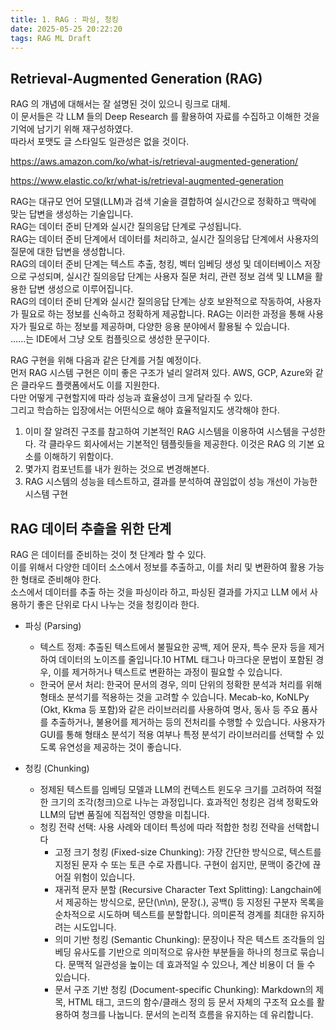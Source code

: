 ```yaml
---
title: 1. RAG : 파싱, 청킹
date: 2025-05-25 20:22:20
tags: RAG ML Draft
---
```


## Retrieval-Augmented Generation (RAG)

RAG 의 개념에 대해서는 잘 설명된 것이 있으니 링크로 대체.  
이 문서들은 각 LLM 들의 Deep Research 를 활용하여 자료를 수집하고 이해한 것을 기억에 남기기 위해 재구성하였다.  
따라서 포맷도 글 스타일도 일관성은 없을 것이다.


https://aws.amazon.com/ko/what-is/retrieval-augmented-generation/

https://www.elastic.co/kr/what-is/retrieval-augmented-generation


RAG는 대규모 언어 모델(LLM)과 검색 기술을 결합하여 실시간으로 정확하고 맥락에 맞는 답변을 생성하는 기술입니다.  
RAG는 데이터 준비 단계와 실시간 질의응답 단계로 구성됩니다.  
RAG는 데이터 준비 단계에서 데이터를 처리하고, 실시간 질의응답 단계에서 사용자의 질문에 대한 답변을 생성합니다.  
RAG의 데이터 준비 단계는 텍스트 추출, 청킹, 벡터 임베딩 생성 및 데이터베이스 저장으로 구성되며, 실시간 질의응답 단계는 사용자 질문 처리, 관련 정보 검색 및 LLM을 활용한 답변 생성으로 이루어집니다.  
RAG의 데이터 준비 단계와 실시간 질의응답 단계는 상호 보완적으로 작동하여, 사용자가 필요로 하는 정보를 신속하고 정확하게 제공합니다.
RAG는 이러한 과정을 통해 사용자가 필요로 하는 정보를 제공하며, 다양한 응용 분야에서 활용될 수 있습니다.  
......는 IDE에서 그냥 오토 컴플릿으로 생성한 문구이다.


RAG 구현을 위해 다음과 같은 단계를 거칠 예정이다.  
먼저 RAG 시스템 구현은 이미 좋은 구조가 널리 알려져 있다. AWS, GCP, Azure와 같은 클라우드 플랫폼에서도 이를 지원한다.  
다만 어떻게 구현할지에 따라 성능과 효율성이 크게 달라질 수 있다.  
그리고 학습하는 입장에서는 어떤식으로 해야 효율적일지도 생각해야 한다.  

1. 이미 잘 알려진 구조를 참고하여 기본적인 RAG 시스템을 이용하여 시스템을 구성한다. 각 클라우드 회사에서는 기본적인 템플릿들을 제공한다. 이것은 RAG 의 기본 요소를 이해하기 위함이다.
2. 몇가지 컴포넌트를 내가 원하는 것으로 변경해본다. 
3. RAG 시스템의 성능을 테스트하고, 결과를 분석하여 끊임없이 성능 개선이 가능한 시스템 구현

## RAG 데이터 추츨을 위한 단계

RAG 은 데이터를 준비하는 것이 첫 단계라 할 수 있다.  
이를 위해서 다양한 데이터 소스에서 정보를 추출하고, 이를 처리 및 변환하여 활용 가능한 형태로 준비해야 한다.  
소스에서 데이터를 추출 하는 것을 파싱이라 하고, 파싱된 결과를 가지고 LLM 에서 사용하기 좋은 단위로 다시 나누는 것을 청킹이라 한다.

* 파싱 (Parsing)  
  * 텍스트 정제: 추출된 텍스트에서 불필요한 공백, 제어 문자, 특수 문자 등을 제거하여 데이터의 노이즈를 줄입니다.10 HTML 태그나 마크다운 문법이 포함된 경우, 이를 제거하거나 텍스트로 변환하는 과정이 필요할 수 있습니다.  
  * 한국어 문서 처리: 한국어 문서의 경우, 의미 단위의 정확한 분석과 처리를 위해 형태소 분석기를 적용하는 것을 고려할 수 있습니다. Mecab-ko, KoNLPy (Okt, Kkma 등 포함)와 같은 라이브러리를 사용하여 명사, 동사 등 주요 품사를 추출하거나, 불용어를 제거하는 등의 전처리를 수행할 수 있습니다. 사용자가 GUI를 통해 형태소 분석기 적용 여부나 특정 분석기 라이브러리를 선택할 수 있도록 유연성을 제공하는 것이 좋습니다.  

* 청킹 (Chunking)
  * 정제된 텍스트를 임베딩 모델과 LLM의 컨텍스트 윈도우 크기를 고려하여 적절한 크기의 조각(청크)으로 나누는 과정입니다. 효과적인 청킹은 검색 정확도와 LLM의 답변 품질에 직접적인 영향을 미칩니다.
  * 청킹 전략 선택: 사용 사례와 데이터 특성에 따라 적합한 청킹 전략을 선택합니다
    * 고정 크기 청킹 (Fixed-size Chunking): 가장 간단한 방식으로, 텍스트를 지정된 문자 수 또는 토큰 수로 자릅니다. 구현이 쉽지만, 문맥이 중간에 끊어질 위험이 있습니다.
    * 재귀적 문자 분할 (Recursive Character Text Splitting): Langchain에서 제공하는 방식으로, 문단(\n\n), 문장(.), 공백() 등 지정된 구분자 목록을 순차적으로 시도하며 텍스트를 분할합니다. 의미론적 경계를 최대한 유지하려는 시도입니다.
    * 의미 기반 청킹 (Semantic Chunking): 문장이나 작은 텍스트 조각들의 임베딩 유사도를 기반으로 의미적으로 유사한 부분들을 하나의 청크로 묶습니다. 문맥적 일관성을 높이는 데 효과적일 수 있으나, 계산 비용이 더 들 수 있습니다.
    * 문서 구조 기반 청킹 (Document-specific Chunking): Markdown의 제목, HTML 태그, 코드의 함수/클래스 정의 등 문서 자체의 구조적 요소를 활용하여 청크를 나눕니다. 문서의 논리적 흐름을 유지하는 데 유리합니다.

